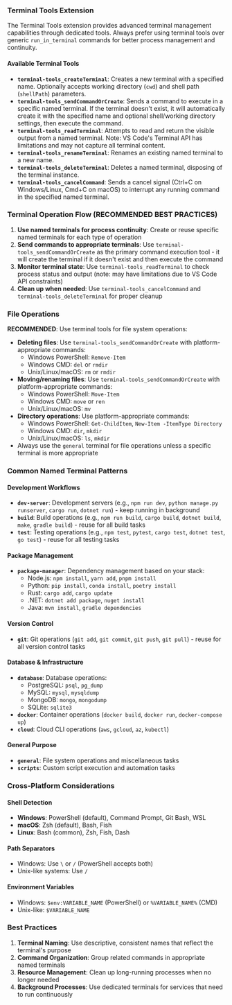 ### Terminal Tools Extension
The Terminal Tools extension provides advanced terminal management capabilities through dedicated tools. Always prefer using terminal tools over generic `run_in_terminal` commands for better process management and continuity.

#### Available Terminal Tools
- **`terminal-tools_createTerminal`**: Creates a new terminal with a specified name. Optionally accepts working directory (`cwd`) and shell path (`shellPath`) parameters.
- **`terminal-tools_sendCommandOrCreate`**: Sends a command to execute in a specific named terminal. If the terminal doesn't exist, it will automatically create it with the specified name and optional shell/working directory settings, then execute the command.
- **`terminal-tools_readTerminal`**: Attempts to read and return the visible output from a named terminal. Note: VS Code's Terminal API has limitations and may not capture all terminal content.
- **`terminal-tools_renameTerminal`**: Renames an existing named terminal to a new name.
- **`terminal-tools_deleteTerminal`**: Deletes a named terminal, disposing of the terminal instance.
- **`terminal-tools_cancelCommand`**: Sends a cancel signal (Ctrl+C on Windows/Linux, Cmd+C on macOS) to interrupt any running command in the specified named terminal.

### Terminal Operation Flow (RECOMMENDED BEST PRACTICES)
1. **Use named terminals for process continuity**: Create or reuse specific named terminals for each type of operation
2. **Send commands to appropriate terminals**: Use `terminal-tools_sendCommandOrCreate` as the primary command execution tool - it will create the terminal if it doesn't exist and then execute the command
3. **Monitor terminal state**: Use `terminal-tools_readTerminal` to check process status and output (note: may have limitations due to VS Code API constraints)
4. **Clean up when needed**: Use `terminal-tools_cancelCommand` and `terminal-tools_deleteTerminal` for proper cleanup

### File Operations
**RECOMMENDED**: Use terminal tools for file system operations:
- **Deleting files**: Use `terminal-tools_sendCommandOrCreate` with platform-appropriate commands:
  - Windows PowerShell: `Remove-Item`
  - Windows CMD: `del` or `rmdir`
  - Unix/Linux/macOS: `rm` or `rmdir`
- **Moving/renaming files**: Use `terminal-tools_sendCommandOrCreate` with platform-appropriate commands:
  - Windows PowerShell: `Move-Item`
  - Windows CMD: `move` or `ren`
  - Unix/Linux/macOS: `mv`
- **Directory operations**: Use platform-appropriate commands:
  - Windows PowerShell: `Get-ChildItem`, `New-Item -ItemType Directory`
  - Windows CMD: `dir`, `mkdir`
  - Unix/Linux/macOS: `ls`, `mkdir`
- Always use the `general` terminal for file operations unless a specific terminal is more appropriate

### Common Named Terminal Patterns

#### Development Workflows
- **`dev-server`**: Development servers (e.g., `npm run dev`, `python manage.py runserver`, `cargo run`, `dotnet run`) - keep running in background
- **`build`**: Build operations (e.g., `npm run build`, `cargo build`, `dotnet build`, `make`, `gradle build`) - reuse for all build tasks
- **`test`**: Testing operations (e.g., `npm test`, `pytest`, `cargo test`, `dotnet test`, `go test`) - reuse for all testing tasks

#### Package Management
- **`package-manager`**: Dependency management based on your stack:
  - Node.js: `npm install`, `yarn add`, `pnpm install`
  - Python: `pip install`, `conda install`, `poetry install`
  - Rust: `cargo add`, `cargo update`
  - .NET: `dotnet add package`, `nuget install`
  - Java: `mvn install`, `gradle dependencies`

#### Version Control
- **`git`**: Git operations (`git add`, `git commit`, `git push`, `git pull`) - reuse for all version control tasks

#### Database & Infrastructure
- **`database`**: Database operations:
  - PostgreSQL: `psql`, `pg_dump`
  - MySQL: `mysql`, `mysqldump`
  - MongoDB: `mongo`, `mongodump`
  - SQLite: `sqlite3`
- **`docker`**: Container operations (`docker build`, `docker run`, `docker-compose up`)
- **`cloud`**: Cloud CLI operations (`aws`, `gcloud`, `az`, `kubectl`)

#### General Purpose
- **`general`**: File system operations and miscellaneous tasks
- **`scripts`**: Custom script execution and automation tasks

### Cross-Platform Considerations

#### Shell Detection
- **Windows**: PowerShell (default), Command Prompt, Git Bash, WSL
- **macOS**: Zsh (default), Bash, Fish
- **Linux**: Bash (common), Zsh, Fish, Dash

#### Path Separators
- Windows: Use `\` or `/` (PowerShell accepts both)
- Unix-like systems: Use `/`

#### Environment Variables
- Windows: `$env:VARIABLE_NAME` (PowerShell) or `%VARIABLE_NAME%` (CMD)
- Unix-like: `$VARIABLE_NAME`

### Best Practices

1. **Terminal Naming**: Use descriptive, consistent names that reflect the terminal's purpose
2. **Command Organization**: Group related commands in appropriate named terminals
3. **Resource Management**: Clean up long-running processes when no longer needed
5. **Background Processes**: Use dedicated terminals for services that need to run continuously